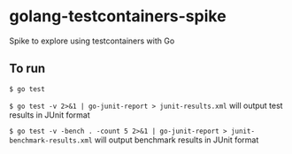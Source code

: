 # golang-testcontainers-spike
Spike to explore using testcontainers with Go

## To run

`$ go test`

`$ go test -v 2>&1 | go-junit-report > junit-results.xml` will output test results in JUnit format

`$ go test -v -bench . -count 5 2>&1 | go-junit-report > junit-benchmark-results.xml` will output benchmark results in JUnit format
